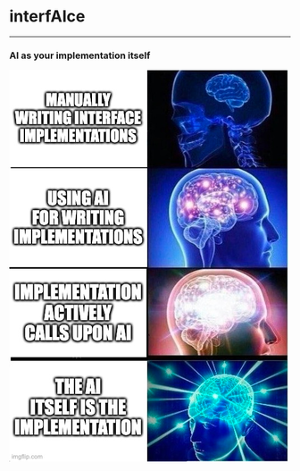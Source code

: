 # interfAIce

----------------

### AI as your implementation itself

![Galaxy brain meme](interfAIce_brain_meme.png)
